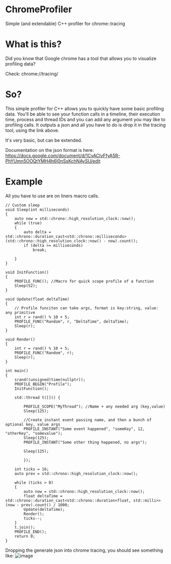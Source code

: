 # ChromeProfiler
Simple (and extendable) C++ profiler for chrome::tracing

# What is this?

Did you know that Google chrome has a tool that allows you to visualize profiling data?

Check: chrome://tracing/

# So?

This simple profiler for C++ allows you to quickly have some basic profiling data. 
You'll be able to see your function calls in a timeline, their execution time, process and thread IDs and you can add any argument you may like to profiling calls.
It outputs a json and all you have to do is drop it in the tracing tool, using the link above.

It's very basic, but can be extended.

Documentation on the json format is here: https://docs.google.com/document/d/1CvAClvFfyA5R-PhYUmn5OOQtYMH4h6I0nSsKchNAySU/edit

# Example

All you have to use are on liners macro calls.

```
// Custom sleep
void Sleep(int milliseconds)
{
	auto now = std::chrono::high_resolution_clock::now();
	while (true)
	{
		auto delta = std::chrono::duration_cast<std::chrono::milliseconds>(std::chrono::high_resolution_clock::now() - now).count();
		if (delta >= milliseconds)
			break;

	}
}

void InitFunction()
{
	PROFILE_FUNC(); //Macro for quick scope profile of a function
	Sleep(52);
}

void Update(float deltaTime)
{
	// Profile funciton can take args, format is key:string, value: any primitive
	int r = rand() % 10 + 5;
	PROFILE_FUNC("Random", r, "DeltaTime", deltaTime);
	Sleep(r);
}

void Render()
{
	int r = rand() % 10 + 5;
	PROFILE_FUNC("Random", r);
	Sleep(r);
}

int main()
{
	srand((unsigned)time(nullptr));
	PROFILE_BEGIN("Profile");
	InitFunction();

	std::thread t([]() {
		
		PROFILE_SCOPE("MyThread"); //Name + any needed arg (key,value)
		Sleep(125);

		//Create instant event passing name, and then a bunch of optional key, value args
		PROFILE_INSTANT("Some event happened", "someKey", 12, "otherKey", "somevalue");
		Sleep(125);
		PROFILE_INSTANT("Some other thing happened, no args");

		Sleep(125);

		});

	int ticks = 16;
	auto prev = std::chrono::high_resolution_clock::now();

	while (ticks > 0)
	{
		auto now = std::chrono::high_resolution_clock::now();
		float deltaTime = std::chrono::duration_cast<std::chrono::duration<float, std::milli>>(now - prev).count() / 1000;
		Update(deltaTime);
		Render();
		ticks--;
	}
	t.join();
	PROFILE_END();
	return 0;
}
```
Dropping the generate json into chrome tracing, you should see something like:
![image](https://user-images.githubusercontent.com/8026573/160246473-284989cd-e7dd-4f50-ae9b-41e76b8c1a68.png)

